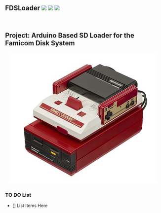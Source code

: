 ## FDSLoader ![](https://img.shields.io/badge/%20-Famicom-informational?style=flat&logo=Nintendo&logoColor=white&color=8F8F8F) ![](https://img.shields.io/badge/Platform-Arduino-informational?style=flat&logo=Arduino&logoColor=white&color=00979D) ![](https://img.shields.io/badge/IDE-Visual%20Studio-informational?style=flat&logo=Visual%20Studio&logoColor=white&color=5C2D91) 

<p align="right">
<img alt="" src="https://img.shields.io/badge/Status-Research-informational?style=flat&logoColor=white&color=73398D" />
</p>

## **Project**: Arduino Based SD Loader for the Famicom Disk System


<p align="center">
<!-- Repo Cover Image -->
<img alt="" src="https://github.com/CrashOverrideProductions/FDSLoader/blob/master/Images/FDS-Main.jpg?raw=true"


</p>


### TO DO List
- [] List Items Here
